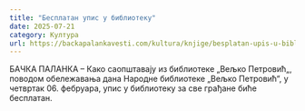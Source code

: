```yaml
---
title: "Бесплатан упис у библиотеку"
date: 2025-07-21
category: Култура
url: https://backapalankavesti.com/kultura/knjige/besplatan-upis-u-biblioteku/
---
```


БАЧКА ПАЛАНКА – Како саопштавају из библиотеке „Вељко Петровић„, поводом обележавања дана Народне библиотеке „Вељко Петровић“, у четвртак 06. фебруара, упис у библиотеку за све грађане биће бесплатан.
